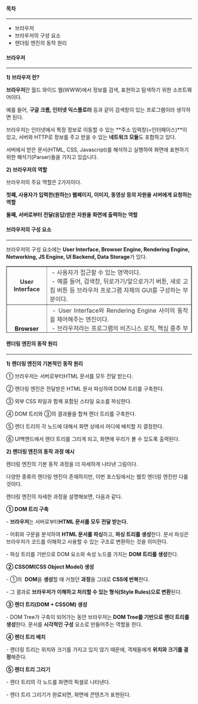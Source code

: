 
#### **목차**

---

-   브라우저
-   브라우저의 구성 요소
-   렌더링 엔진의 동작 원리

#### **브라우저**

---

**1) 브라우저 란?**



**브라우저**란 월드 와이드 웹(WWW)에서 정보를 검색, 표현하고 탐색하기 위한 소프트웨어이다.

예를 들어, **구글 크롬, 인터넷 익스플로러** 등과 같이 검색창이 있는 프로그램이라 생각하면 된다.

브라우저는 인터넷에서 특정 정보로 이동할 수 있는 **주소 입력창(=인터페이스)**이 있고, 서버와 HTTP로 정보를 주고 받을 수 있는 **네트워크 모듈**도 포함하고 있다.

서버에서 받은 문서(HTML, CSS, Javascript)를 해석하고 실행하여 화면에 표현하기 위한 해석기(Parser)들을 가지고 있습니다.

**2) 브라우저의 역할**


브라우저의 주요 역할은 2가지이다.

**첫째, 사용자가 입력한(원하는) 웹페이지, 이미지, 동영상 등의 자원을 서버에게 요청하는 역할**

**둘째, 서버로부터 전달(응답)받은 자원을 화면에 출력하는 역할**

#### **브라우저의 구성 요소**

---


브라우저의 구성 요소에는 **User Interface, Browser Engine, Rendering Engine, Networking, JS Engine, UI Backend, Data Storage**가 있다.

<table style="border-collapse: collapse; width: 100%; height: 180px;" border="1"><tbody><tr style="height: 60px;"><td style="width: 16.5116%; text-align: center; height: 60px;"><b><span style="color: #333333;">User<br>Interface</span></b></td><td style="width: 83.4884%; text-align: justify; height: 60px;"><span style="color: #333333;">&nbsp;- 사용자가 접근할 수 있는 영역이다.<br>&nbsp;- 예를 들어, 검색창, 뒤로가기/앞으로가기 버튼, 새로 고침 버튼 등 브라우저 프로그램 자체의 GUI를 구성하는 부분이다.</span></td></tr><tr style="height: 20px;"><td style="width: 16.5116%; text-align: center; height: 20px;"><b>Browser<br>Engine</b></td><td style="width: 83.4884%; text-align: justify; height: 20px;"><span style="color: #333333;"><span style="color: #333333;">&nbsp;- User Interface</span>와 Rendering Engine 사이의 동작을 제어해주는 엔진이다.<br>&nbsp;- 브라우저라는 프로그램의 비즈니스 로직, 핵심 중추 부분이다.<br></span><span style="color: #333333;"><b>&nbsp;- </b>Data Storage를</span><span style="color: #333333;"><span style="color: #333333;"> 참조하며 로컬에 데이터를 쓰고 읽으면서 다양한 작업을 한다.</span></span></td></tr><tr style="height: 20px;"><td style="width: 16.5116%; text-align: center; height: 20px;"><b>Rendering Engine</b></td><td style="width: 83.4884%; text-align: justify; height: 20px;"><b>&nbsp;- 요청한 콘텐츠를 화면에 출력하는 역할이다.</b><br><b>&nbsp;- <span style="color: #333333;">HTML, CSS 등을 파싱하여 최종적으로 화면에 그린다.</span></b></td></tr><tr style="height: 20px;"><td style="width: 16.5116%; text-align: center; height: 20px;"><b>Networking</b></td><td style="width: 83.4884%; text-align: justify; height: 20px;">&nbsp;- <span>http 요청을 할 수 있으며 네티워크를 호출할 수 있다.</span></td></tr><tr style="height: 20px;"><td style="width: 16.5116%; text-align: center; height: 20px;"><b>JS Engine</b></td><td style="width: 83.4884%; text-align: justify; height: 20px;">&nbsp;- <span>javascript 코드를 해석하고 실행한다.</span></td></tr><tr style="height: 20px;"><td style="width: 16.5116%; text-align: center; height: 20px;"><b>UI Backend</b></td><td style="width: 83.4884%; text-align: justify; height: 20px;">&nbsp;- <span>기본적인 위젯을 그리는 인터페이스이다.</span></td></tr><tr style="height: 20px;"><td style="width: 16.5116%; text-align: center; height: 20px;"><b>Data Storage</b></td><td style="width: 83.4884%; text-align: justify; height: 20px;">&nbsp;- <span>Local Storage, Indexed DB, 쿠키 등 브라우저 메모리를 활용하여 저장하는 영역이다.</span>&nbsp;</td></tr></tbody></table>

#### **렌더링 엔진의 동작 원리**

---

**1) 렌더링 엔진의 기본적인 동작 원리**


① 브라우저는 서버로부터HTML 문서를 모두 전달 받는다.

② 렌더링 엔진은 전달받은 HTML 문서 파싱하여 DOM 트리를 구축한다.

③ 외부 CSS 파일과 함께 포함된 스타일 요소를 파싱한다.

④ DOM 트리와 ③의 결과물을 합쳐 렌더 트리를 구축한다.

⑤ 렌더 트리의 각 노드에 대해서 화면 상에서 어디에 배치할 지 결정한다.

⑥ UI백엔드에서 렌더 트리를 그리게 되고, 화면에 우리가 볼 수 있도록 출력된다.

**2) 렌더링 엔진의 동작 과정 예시**


렌더링 엔진의 기본 동작 과정을 더 자세하게 나타낸 그림이다.

다양한 종류의 렌더링 엔진이 존재하지만, 이번 포스팅에서는 웹킷 엔더링 엔진만 다룰 것이다.

렌더링 엔진의 자세한 과정을 설명해보면, 다음과 같다.

**① DOM 트리 구축**


\- **브라우저**는 서버로부터**HTML 문서를 모두 전달 받는다.**

\- 어휘와 구문을 분석하여 **HTML 문서를 파싱**하고, **파싱 트리를 생성**한다. 문서 파싱은 브라우저가 코드를 이해하고 사용할 수 있는 구조로 변환하는 것을 의미한다.

\- 파싱 트리를 기반으로 DOM 요소와 속성 노드를 가지는 **DOM 트리를 생성**한다.

**② CSSOM(CSS Object Model) 생성**


\- ①의  **DOM**을 **생성**할 때 거쳤던 **과정**을 그대로 **CSS에 반복**한다.

\- 그 결과로 **브라우저가 이해하고 처리할 수 있는 형식(Style Rules)으로 변환**된다.

**③ 렌더 트리(DOM + CSSOM) 생성**


\- DOM Tree가 구축이 되어가는 동안 브라우저는 **DOM Tree를 기반으로 렌더 트리를 생성**한다. 문서를 **시각적인 구성** 요소로 만들어주는 역할을 한다.

**④ 렌더 트리 배치**

\- 렌더링 트리는 위치와 크기를 가지고 있지 않기 때문에, 객체들에게 **위치와 크기를 결정**해준다.

**⑤ 렌더 트리 그리기**

\- 렌더 트리의 각 노드를 화면의 픽셀로 나타낸다.

\- 렌더 트리 그리기가 완료되면, 화면에 콘텐츠가 표현된다.
